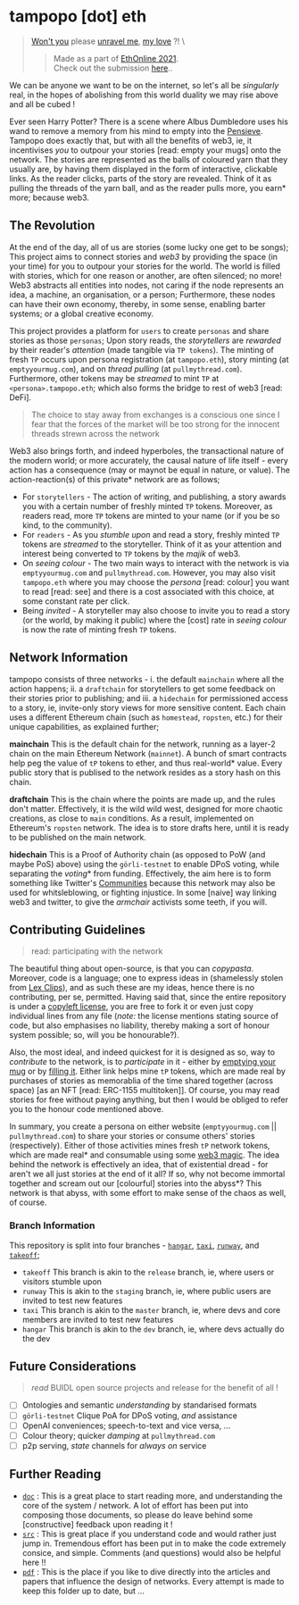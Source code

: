 # tampopo [dot] eth
> [Won't you](https://emptyyourmug.com/ "empty your MUG !") please [unravel me](https://pullmythread.com/ "pull MY thread"), [my love](https://tampopo.xyz "tampopo [dot] eth") ?! \
>> Made as a part of [EthOnline 2021](https://web.archive.org/web/20210912132034/https://online.ethglobal.com/). \
>> Check out the submission [here](https://showcase.ethglobal.com/ethonline2021/tampopo-dot-eth)..

We can be anyone we want to be on the internet, so let's all be *singularly* real, in the hopes of abolishing from this world duality we may rise above and all be cubed !

Ever seen Harry Potter? There is a scene where Albus Dumbledore uses his wand to remove a memory from his mind to empty into the [Pensieve](https://harrypotter.fandom.com/wiki/Pensieve "Harry Potter Wiki"). Tampopo does exactly that, but with all the benefits of web3, ie, it incentivises _you_ to outpour your stories [read: empty your mugs] onto the network. The stories are represented as the balls of coloured yarn that they usually are, by having them displayed in the form of interactive, clickable links. As the reader clicks, parts of the story are revealed. Think of it as pulling the threads of the yarn ball, and as the reader pulls more, you earn* more; because web3.

## The Revolution

At the end of the day, all of us are stories (some lucky one get to be songs); This project aims to connect stories and _web3_ by providing the space (in your time) for you to outpour your stories for the world. The world is filled with stories, which for one reason or another, are often silenced; no more! Web3 abstracts all entities into nodes, not caring if the node represents an idea, a machine, an organisation, or a person; Furthermore, these nodes can have their own economy, thereby, in some sense, enabling barter systems; or a global creative economy.

This project provides a platform for `users` to create `personas` and share stories as those `personas`; Upon story reads, the _storytellers_ are _rewarded_ by their reader's _attention_ (made tangible via `TP tokens`). The minting of fresh `TP` occurs upon persona registration (at `tampopo.eth`), story minting (at `emptyyourmug.com`), and on _thread pulling_ (at `pullmythread.com`). Furthermore, other tokens may be _streamed_ to mint `TP` at `<persona>.tampopo.eth`; which also forms the bridge to rest of web3 [read: DeFi].
> The choice to stay away from exchanges is a conscious one since I fear that the forces of the market will be too strong for the innocent threads strewn across the network

Web3 also brings forth, and indeed hyperboles, the transactional nature of the modern world; or more accurately, the causal nature of life itself - every action has a consequence (may or maynot be equal in nature, or value). The action-reaction(s) of this private* network are as follows;
- For `storytellers` - The action of writing, and publishing, a story awards you with a certain number of freshly minted `TP` tokens. Moreover, as readers read, more `TP` tokens are minted to your name (or if you be so kind, to the community).
- For `readers` - As you _stumble upon_ and read a story, freshly minted `TP` tokens are _streamed_ to the storyteller. Think of it as your attention and interest being converted to `TP` tokens by the _majik_ of web3.
- On _seeing colour_ - The two main ways to interact with the network is via `emptyyourmug.com` and `pullmythread.com`. However, you may also visit `tampopo.eth` where you may choose the _persona_ [read: colour] you want to read [read: see] and there is a cost associated with this choice, at some constant rate per click.
- Being _invited_ - A storyteller may also choose to invite you to read a story (or the world, by making it public) where the [cost] rate in _seeing colour_ is now the rate of minting fresh `TP` tokens.

## Network Information

tampopo consists of three networks - i. the default `mainchain` where all the action happens; ii. a `draftchain` for storytellers to get some feedback on their stories prior to publishing; and iii. a `hidechain` for permissioned access to a story, ie, invite-only story views for more sensitive content. Each chain uses a different Ethereum chain (such as `homestead`, `ropsten`, etc.) for their unique capabilities, as explained further;

**mainchain** This is the default chain for the network, running as a layer-2 chain on the main Ethereum Network (`mainnet`). A bunch of smart contracts help peg the value of `tP` tokens to ether, and thus real-world* value. Every public story that is publised to the network resides as a story hash on this chain.

**draftchain** This is the chain where the points are made up, and the rules don't matter. Effectively, it is the wild wild west, designed for more chaotic creations, as close to `main` conditions. As a result, implemented on Ethereum's `ropsten` network. The idea is to store drafts here, until it is ready to be published on the main network.

**hidechain** This is a Proof of Authority chain (as opposed to PoW (and maybe PoS) above) using the `görli-testnet` to enable DPoS voting, while separating the *voting** from funding. Effectively, the aim here is to form something like Twitter's [Communities](https://blog.twitter.com/en_us/topics/product/2021/testing-communities) because this network may also be used for whitsleblowing, or fighting injustice. In some [naive] way linking web3 and twitter, to give the _armchair_ activists some teeth, if you will.


## Contributing Guidelines
> read: participating with the network

The beautiful thing about open-source, is that you can *copypasta*. Moreover, code is a language; one to express ideas in (shamelessly stolen from [Lex Clips](https://www.youtube.com/c/LexClips "Lex Fridman YT")), and as such these are my ideas, hence there is no contributing, per se, permitted. Having said that, since the entire repository is under a [copyleft license](LICENSE), you are free to fork it or even just copy individual lines from any file (*note:* the license mentions stating source of code, but also emphasises no liability, thereby making a sort of honour system possible; so, will you be honourable?).

Also, the most ideal, and indeed quickest for it is designed as so, way to *contribute* to the network, is to *participate* in it - either by [emptying your mug](https://emptyyourmug.com/) or by [filling it](https://pullmythread.com/). Either link helps mine `tP` tokens, which are made real by purchases of stories as memorablia of the time shared together (across space) [as an NFT [read: ERC-1155 multitoken]]. Of course, you may read stories for free without paying anything, but then I would be obliged to refer you to the honour code mentioned above.

In summary, you create a persona on either website (`emptyyourmug.com` || `pullmythread.com`) to share your stories or consume others' stories (respectively). Either of those activities mines fresh `tP` network tokens, which are made real* and consumable using some [web3 magic](docs). The idea behind the network is effectively an idea, that of existential dread - for aren't we all just stories at the end of it all? If so, why not become immortal together and scream out our [colourful] stories into the abyss*? This network is that abyss, with some effort to make sense of the chaos as well, of course.

### Branch Information

This repository is split into four branches - [`hangar`](https://github.com/thisispalash/tampopo/tree/hangar "switch branch"), [`taxi`](https://github.com/thisispalash/tampopo/tree/taxi "switch branch"), [`runway`](https://github.com/thisispalash/tampopo/tree/runway "switch branch"), and [`takeoff`](https://github.com/thisispalash/tampopo/tree/takeoff "switch branch");

- `takeoff` This branch is akin to the `release` branch, ie, where users or visitors stumble upon
- `runway` This is akin to the `staging` branch, ie, where public users are invited to test new features
- `taxi` This branch is akin to the `master` branch, ie, where devs and core members are invited to test new features
- `hangar` This branch is akin to the `dev` branch, ie, where devs actually do the dev

## Future Considerations
> _read_ BUIDL open source projects and release for the benefit of all !

- [ ] Ontologies and semantic _understanding_ by standarised formats
- [ ] `görli-testnet` Clique PoA for DPoS voting, _and_ assistance
- [ ] OpenAI conveniences; speech-to-text and vice versa, ...
- [ ] Colour theory; quicker _damping_ at `pullmythread.com`
- [ ] p2p serving, _state_ channels for _always on_ service

## Further Reading

- [`doc`](docs) : This is a great place to start reading more, and understanding the core of the system / network. A lot of effort has been put into composing those documents, so please do leave behind some [constructive] feedback upon reading it !
- [`src`](src) : This is great place if you understand code and would rather just jump in. Tremendous effort has been put in to make the code extremely consice, and simple. Comments (and questions) would also be helpful here !!
- [`pdf`](docs/pdf) : This is the place if you like to dive directly into the articles and papers that influence the design of networks. Every attempt is made to keep this folder up to date, but ...